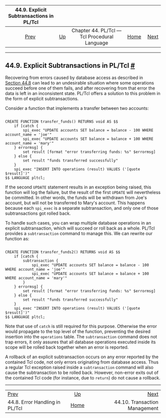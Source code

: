 <!--?xml version="1.0" encoding="UTF-8" standalone="no"?-->

|               44.9. Explicit Subtransactions in PL/Tcl              |                                                                 |                                              |                                                       |                                                                  |
| :-----------------------------------------------------------------: | :-------------------------------------------------------------- | :------------------------------------------: | ----------------------------------------------------: | ---------------------------------------------------------------: |
| [Prev](pltcl-error-handling.html "44.8. Error Handling in PL/Tcl")  | [Up](pltcl.html "Chapter 44. PL/Tcl — Tcl Procedural Language") | Chapter 44. PL/Tcl — Tcl Procedural Language | [Home](index.html "PostgreSQL 17devel Documentation") |  [Next](pltcl-transactions.html "44.10. Transaction Management") |

***

## 44.9. Explicit Subtransactions in PL/Tcl [#](#PLTCL-SUBTRANSACTIONS)

[]()

Recovering from errors caused by database access as described in [Section 44.8](pltcl-error-handling.html "44.8. Error Handling in PL/Tcl") can lead to an undesirable situation where some operations succeed before one of them fails, and after recovering from that error the data is left in an inconsistent state. PL/Tcl offers a solution to this problem in the form of explicit subtransactions.

Consider a function that implements a transfer between two accounts:

```

CREATE FUNCTION transfer_funds() RETURNS void AS $$
    if [catch {
        spi_exec "UPDATE accounts SET balance = balance - 100 WHERE account_name = 'joe'"
        spi_exec "UPDATE accounts SET balance = balance + 100 WHERE account_name = 'mary'"
    } errormsg] {
        set result [format "error transferring funds: %s" $errormsg]
    } else {
        set result "funds transferred successfully"
    }
    spi_exec "INSERT INTO operations (result) VALUES ('[quote $result]')"
$$ LANGUAGE pltcl;
```

If the second `UPDATE` statement results in an exception being raised, this function will log the failure, but the result of the first `UPDATE` will nevertheless be committed. In other words, the funds will be withdrawn from Joe's account, but will not be transferred to Mary's account. This happens because each `spi_exec` is a separate subtransaction, and only one of those subtransactions got rolled back.

To handle such cases, you can wrap multiple database operations in an explicit subtransaction, which will succeed or roll back as a whole. PL/Tcl provides a `subtransaction` command to manage this. We can rewrite our function as:

```

CREATE FUNCTION transfer_funds2() RETURNS void AS $$
    if [catch {
        subtransaction {
            spi_exec "UPDATE accounts SET balance = balance - 100 WHERE account_name = 'joe'"
            spi_exec "UPDATE accounts SET balance = balance + 100 WHERE account_name = 'mary'"
        }
    } errormsg] {
        set result [format "error transferring funds: %s" $errormsg]
    } else {
        set result "funds transferred successfully"
    }
    spi_exec "INSERT INTO operations (result) VALUES ('[quote $result]')"
$$ LANGUAGE pltcl;
```

Note that use of `catch` is still required for this purpose. Otherwise the error would propagate to the top level of the function, preventing the desired insertion into the `operations` table. The `subtransaction` command does not trap errors, it only assures that all database operations executed inside its scope will be rolled back together when an error is reported.

A rollback of an explicit subtransaction occurs on any error reported by the contained Tcl code, not only errors originating from database access. Thus a regular Tcl exception raised inside a `subtransaction` command will also cause the subtransaction to be rolled back. However, non-error exits out of the contained Tcl code (for instance, due to `return`) do not cause a rollback.

***

|                                                                     |                                                                 |                                                                  |
| :------------------------------------------------------------------ | :-------------------------------------------------------------: | ---------------------------------------------------------------: |
| [Prev](pltcl-error-handling.html "44.8. Error Handling in PL/Tcl")  | [Up](pltcl.html "Chapter 44. PL/Tcl — Tcl Procedural Language") |  [Next](pltcl-transactions.html "44.10. Transaction Management") |
| 44.8. Error Handling in PL/Tcl                                      |      [Home](index.html "PostgreSQL 17devel Documentation")      |                                    44.10. Transaction Management |
